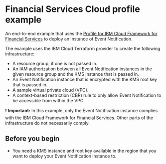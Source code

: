  # Financial Services Cloud profile example

An end-to-end example that uses the [Profile for IBM Cloud Framework for Financial Services](https://github.com/terraform-ibm-modules/terraform-ibm-event-notifications/tree/main/modules/fscloud) to deploy an instance of Event Notification.

The example uses the IBM Cloud Terraform provider to create the following infrastructure:

- A resource group, if one is not passed in.
- An IAM authorization between all Event Notification instances in the given resource group and the KMS instance that is passed in.
- An Event Notification instance that is encrypted with the KMS root key that is passed in.
- A sample virtual private cloud (VPC).
- A context-based restriction (CBR) rule to only allow Event Notification to be accessible from within the VPC.

:exclamation: **Important:** In this example, only the Event Notification instance complies with the IBM Cloud Framework for Financial Services. Other parts of the infrastructure do not necessarily comply.

## Before you begin

- You need a KMS instance and root key available in the region that you want to deploy your Event Notification instance to.
